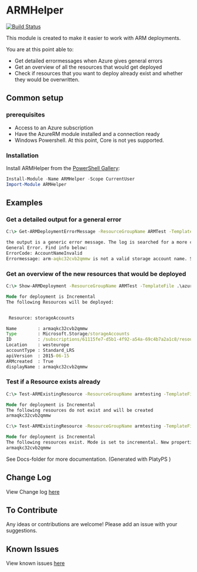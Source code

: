 # ARMHelper

[![Build Status](https://dev.azure.com/Ba4bes/ARMHelper/_apis/build/status/Ba4bes.ARMHelper?branchName=master)](https://dev.azure.com/Ba4bes/ARMHelper/_build/latest?definitionId=8&branchName=master)

This module is created to make it easier to work with ARM deployments.

You are at this point able to:

- Get detailed errormessages when Azure gives general errors
- Get an overview of all the resources that would get deployed
- Check if resources that you want to deploy already exist and whether they would be overwritten.

## Common setup

### prerequisites

- Access to an Azure subscription
- Have the AzureRM module installed and a connection ready
- Windows Powershell. At this point, Core is not yes supported.

### Installation

Install ARMHelper from the [PowerShell Gallery](https://powershellgallery.com):

```powershell
Install-Module -Name ARMHelper -Scope CurrentUser
Import-Module ARMHelper
```

## Examples

### Get a detailed output for a general error

```cmd
C:\> Get-ARMDeploymentErrorMessage -ResourceGroupName ARMTest -TemplateFile .\azuredeploy.json -TemplateParameterFile .\azuredeploy.parameters.json

the output is a generic error message. The log is searched for a more clear errormessage
General Error. Find info below:
ErrorCode: AccountNameInvalid
Errormessage: arm-aqkc32cvb2qmmw is not a valid storage account name. Storage account name must be between 3 and 24 characters in length and use numbers and lower-case letters only.
```

### Get an overview of the new resources that would be deployed

```cmd
C:\> Show-ARMDeployment -ResourceGroupName ARMTest -TemplateFile .\azuredeploy.json -TemplateParameterFile .\azuredeploy.parameters.json

Mode for deployment is Incremental
The following Resources will be deployed:


 Resource: storageAccounts

Name        : armaqkc32cvb2qmmw
Type        : Microsoft.Storage/storageAccounts
ID          : /subscriptions/61115fe7-d5b1-4f92-a54a-69c4b7a2a1c8/resourceGroups/armtesting/providers/Microsoft.Storage/storageAccounts/armaqkc32cvb2qmmw
Location    : westeurope
accountType : Standard_LRS
apiVersion  : 2015-06-15
ARMcreated  : True
displayName : armaqkc32cvb2qmmw
```

### Test if a Resource exists already

```cmd
C:\> Test-ARMExistingResource -ResourceGroupName armtesting -TemplateFile .\azuredeploy.json -TemplateParameterFile .\azuredeploy.parameters.json

Mode for deployment is Incremental
The following resources do not exist and will be created
armaqkc32cvb2qmmw

C:\> Test-ARMExistingResource -ResourceGroupName armtesting -TemplateFile .\azuredeploy.json -TemplateParameterFile .\azuredeploy.parameters.json

Mode for deployment is Incremental
The following resources exist. Mode is set to incremental. New properties might be added
armaqkc32cvb2qmmw

```

See Docs-folder for more documentation. (Generated with PlatyPS )

## Change Log

View Change log [here](CHANGELOG.md)

## To Contribute

Any ideas or contributions are welcome!
Please add an issue with your suggestions.

## Known Issues

View known issues [here](https://github.com/Ba4bes/ARMHelper/issues)
